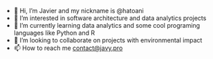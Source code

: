 - 👋 Hi, I’m Javier and my nickname is @hatoani
- 👀 I’m interested in software architecture and data analytics projects
- 🌱 I’m currently learning data analytics and some cool programing languages like Python and R
- 💞️ I’m looking to collaborate on projects with environmental impact
- 📫 How to reach me contact@javy.pro

<!---
hatoani/hatoani is a ✨ special ✨ repository because its `README.md` (this file) appears on your GitHub profile.
You can click the Preview link to take a look at your changes.
--->
